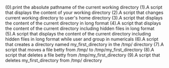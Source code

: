 (0).print the absolute pathname of the current working directory
(1).A script that displays the content of your working directory
(2).A script that changes current working directory to user's home directory
(3).A script that displays the content of the current directory in long format
(4).A script that displays the content of the current directory including hidden files in long format
(5).A script that displays the content of the current directory including hidden files in long format while user and group in numericals
(6).A script that creates a directory named my_first_directory in the /tmp/ directory
(7).A script that moves a file betty from /tmp/ to /tmp/my_first_directory
(8).A script that deletes a file betty from /tmp/my_first_directory
(9).A script that deletes my_first_directory from /tmp/ directory

